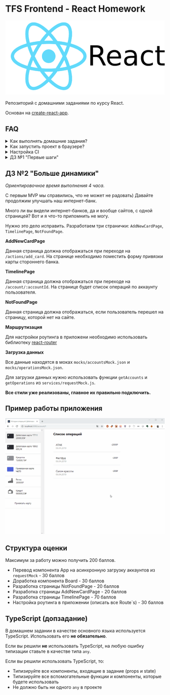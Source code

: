 # TFS Frontend - React Homework

![react logo](public/react-logo.png)

Репозиторий с домашними заданиями по курсу React.

Основан на [create-react-app](https://github.com/facebook/create-react-app).

## FAQ

<details>
<summary>Как выполнять домашние задания?</summary>

* Клонируем репозиторий.
* Запускаем команду `yarn install`.
* Запускаем команду `yarn run test` и если видим "No tests found.." нажимаем на кнопку "A" на клавиатуре
* Видим упавшие тесты (не расстраиваемся).
* Начинаем реализовывать компоненты и добиваемся полного прохождения всех тестов.
* Все зеленое, а значит мы справились и мы молодец.
* Настраиваем репозиторий (нужно только один раз см. "Настройка CI").
* Пушим и отправляем на проверку.
</details>

<details>
<summary>Как запустить проект в браузере?</summary>

* Запускаем команду `yarn run start`.
* Открываем [http://localhost:3000](http://localhost:3000)
</details>

<details>
<summary>Настройка CI</summary>

Нам нужно настроить автоматический деплой сайта на хостинг для того, чтобы было удобно проводить ревью приложения.

1. Создаем аккаунт в сервисе vercel https://vercel.com/.
1. Привязываем в настройках https://vercel.com/account/login-connections свой Gitlab аккаунт
1. Заходим на страницу https://vercel.com/dashboard и нажимаем 'New project'
1. Выбираете 'Import git repository' -> Находите свой репозиторий с заданием -> Import
1. В настройках выбираете Framework preset = Create React App
</details>

<details>
<summary>ДЗ №1 "Первые шаги"</summary>

## ДЗ №1 "Первые шаги"

*Ориентировочное время выполнения 3 часа.*

Мы решили разработать свой интернет-банк. УРА!

Начнем с возможности просмотра списка банковских продуктов, которые есть у пользователя.

Продукты могут быть разными - это дебетовые и кредитные карты, вклады, кредиты, а также привязанные карты сторонних банков. 

Вся информация о продукте содержится в объекте

```
{
    id: '1',
    name: 'Дебетовая карта',
    customName: 'Моя карта',
    type: 'debit' | 'credit' | 'saving' | 'loan',
    amount: '50000',
    currency: 'RUB | USD'
}
```

Баланс и валюту привязанных карт мы не знаем, поэтому с ними попроще
```
{
    id: '2',
    name: 'Карта ББТ',
    customName: 'Моя карта',
    type: 'external'
}
```

Для отображения информации о продукте уже реализован компонент `BoardItem`, но его нужно немного доработать. (см. BoardItem.test.js)

За отображение списка всех продуктов отвечает компонент `Board`, его нужно реализовать самостоятельно.

**Не забудь про сортировку :).**

Порядок следующий: дебетовые карты (debit) => кредитные (credit) => карты сторонних банков (external) => вклады (saving) => кредиты (loan).
Если есть несколько аккаунтов одного типа, то сортируем их по валюте RUB => USD => EUR => GBP

Тестов довольно много и они могут сбить столку. Поэтому рекомендую начать с реализации небольших компонентов `Button` и `Money`. Затем можно приступить к `BoardItem`, `Board` и `NewAccountForm`. Если все сделано правильно, то интеграционные тесты `App.test.js` пройдут тоже.


**Все стили уже реализованы, главное их правильно подключить.**


## Пример работы приложения

![пример работы приложения](public/hm1-example.gif)

## Структура оценки

Максимум за работу можно получить 200 баллов.

* Компонент `BoardItem` - 60 баллов
* Форма привязки карт сторонних банков `NewAccountForm` - 60 баллов
* Компонент `Board` - 80 баллов

</details>

## ДЗ №2 "Больше динамики"

*Ориентировочное время выполнения 4 часа.*

С первым MVP мы справились, что не может не радовать)
Давайте продолжим улучшать наш интернет-банк.

Много ли вы видели интернет-банков, да и вообще сайтов, с одной страницей?
Вот и я что-то припомнить не могу.

Нужно это дело исправить. Разработаем три странички: `AddNewCardPage`, `TimelinePage`, `NotFoundPage`.

**AddNewCardPage**

Данная страница должна отображаться при переходе на `/actions/add_card`.
На странице необходимо поместить форму привязки карты стороннего банка.

**TimelinePage**

Данная страница должна отображаться при переходе на `/account/:accountId`.
На странице будет список операций по аккаунту пользователя.

**NotFoundPage**

Данная страница должна отображаться, если пользователь перешел на страницу, которой нет на сайте.

**Маршрутизация**

Для настройки роутинга в приложени необходимо использовать библиотеку [react-router](https://reacttraining.com/react-router/web/guides/quick-start)


**Загрузка данных**

Все данные находятся в моках `mocks/accountsMock.json` и `mocks/operationsMock.json`.

Для загрузки данных нужно использовать функции `getAccounts` и `getOperations` из `services/requestMock.js`.

**Все стили уже реализованы, главное их правильно подключить.**

## Пример работы приложения

![пример работы приложения](./public/hm2-example.gif)

## Структура оценки

Максимум за работу можно получить 200 баллов.

* Перевод компонента App на асинхронную загрузку аккаунтов из `requestMock` - 30 баллов
* Доработка компонента Board - 30 баллов
* Разработка страницы NotFoundPage - 20 баллов
* Разработка страницы AddNewCardPage - 20 баллов
* Разработка страницы TimelinePage - 70 баллов
* Настройка роутинга в приложении (описать все Route`s) - 30 баллов

## TypeScript (допзадание)

В домашнем задании в качестве основного языка используется TypeScript. Использовать
его **не обязательно**.

Если вы решили **не** использовать TypeScript, на любую ошибку типизации ставьте
в качестве типа `any`.

Если вы решили использовать TypeScript, то:
* Типизируйте все компоненты, входящие в задание (props и state)
* Типизируйте все вспомогательные функции и компоненты, которые будете использовать
* Не должно быть ни одного `any` в проекте
